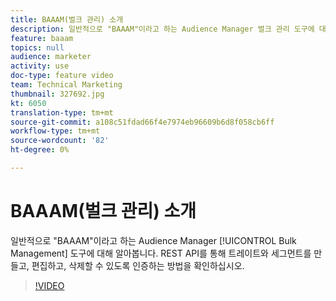 ```yaml
---
title: BAAAM(벌크 관리) 소개
description: 일반적으로 "BAAAM"이라고 하는 Audience Manager 벌크 관리 도구에 대해 알아봅니다. REST API를 통해 트레이트와 세그먼트를 만들고, 편집하고, 삭제할 수 있도록 인증하는 방법을 확인하십시오.
feature: baaam
topics: null
audience: marketer
activity: use
doc-type: feature video
team: Technical Marketing
thumbnail: 327692.jpg
kt: 6050
translation-type: tm+mt
source-git-commit: a108c51fdad66f4e7974eb96609b6d8f058cb6ff
workflow-type: tm+mt
source-wordcount: '82'
ht-degree: 0%

---
```



# BAAAM(벌크 관리) 소개

일반적으로 &quot;BAAAM&quot;이라고 하는 Audience Manager [!UICONTROL Bulk Management] 도구에 대해 알아봅니다. REST API를 통해 트레이트와 세그먼트를 만들고, 편집하고, 삭제할 수 있도록 인증하는 방법을 확인하십시오.

>[!VIDEO](https://video.tv.adobe.com/v/327692/?quality=12&learn=on)
